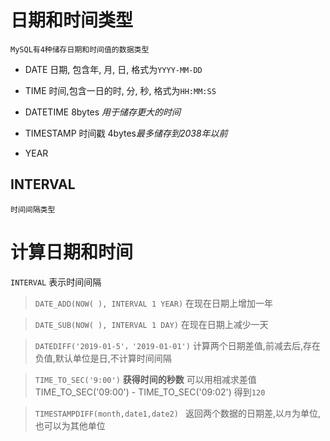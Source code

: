 # 日期和时间类型


    MySQL有4种储存日期和时间值的数据类型
* DATE    日期, 包含年, 月, 日, 格式为`YYYY-MM-DD`

* TIME     时间,包含一日的时, 分, 秒, 格式为`HH:MM:SS`

* DATETIME  8bytes *用于储存更大的时间*

* TIMESTAMP  时间戳 4bytes*最多储存到2038年以前*

* YEAR

## INTERVAL

    时间间隔类型
    
# 计算日期和时间

`INTERVAL` 表示时间间隔
> `DATE_ADD(NOW( ), INTERVAL 1 YEAR)`  在现在日期上增加一年

>`DATE_SUB(NOW( ), INTERVAL 1 DAY)`  在现在日期上减少一天

>`DATEDIFF('2019-01-5'，'2019-01-01')`
 计算两个日期差值,前减去后,存在负值,默认单位是日,不计算时间间隔

> `TIME_TO_SEC('9:00')`  **获得时间的秒数** 可以用相减求差值 TIME_TO_SEC('09:00') - TIME_TO_SEC('09:02') 得到`120`

> `TIMESTAMPDIFF(month,date1,date2) `
返回两个数据的日期差,以`月`为单位, 也可以为其他单位
